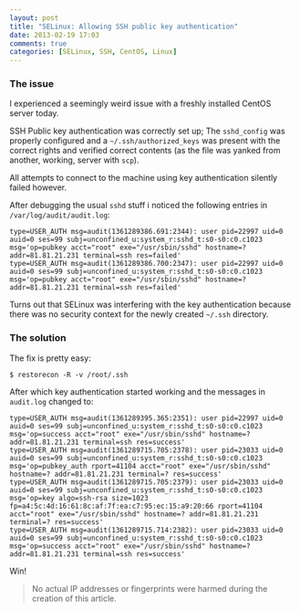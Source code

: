 ```yaml
---
layout: post
title: "SELinux: Allowing SSH public key authentication"
date: 2013-02-19 17:03
comments: true
categories: [SELinux, SSH, CentOS, Linux]
---
```


### The issue
I experienced a seemingly weird issue with a freshly installed CentOS server today.

SSH Public key authentication was correctly set up; The `sshd_config` was properly configured and a `~/.ssh/authorized_keys` was present with the correct rights and verified correct contents (as the file was yanked from another, working, server with `scp`).

All attempts to connect to the machine using key authentication silently failed however.
<!-- more -->  
After debugging the usual `sshd` stuff i noticed the following entries in `/var/log/audit/audit.log`:


	type=USER_AUTH msg=audit(1361289386.691:2344): user pid=22997 uid=0 auid=0 ses=99 subj=unconfined_u:system_r:sshd_t:s0-s0:c0.c1023 msg='op=pubkey acct="root" exe="/usr/sbin/sshd" hostname=? addr=81.81.21.231 terminal=ssh res=failed'
	type=USER_AUTH msg=audit(1361289386.700:2347): user pid=22997 uid=0 auid=0 ses=99 subj=unconfined_u:system_r:sshd_t:s0-s0:c0.c1023 msg='op=pubkey acct="root" exe="/usr/sbin/sshd" hostname=? addr=81.81.21.231 terminal=ssh res=failed'

Turns out that SELinux was interfering with the key authentication because there was no security context for the newly created `~/.ssh` directory. 	

### The solution
The fix is pretty easy:

	$ restorecon -R -v /root/.ssh

After which key authentication started working and the messages in `audit.log` changed to:

	type=USER_AUTH msg=audit(1361289395.365:2351): user pid=22997 uid=0 auid=0 ses=99 subj=unconfined_u:system_r:sshd_t:s0-s0:c0.c1023 msg='op=success acct="root" exe="/usr/sbin/sshd" hostname=? addr=81.81.21.231 terminal=ssh res=success'
	type=USER_AUTH msg=audit(1361289715.705:2378): user pid=23033 uid=0 auid=0 ses=99 subj=unconfined_u:system_r:sshd_t:s0-s0:c0.c1023 msg='op=pubkey_auth rport=41104 acct="root" exe="/usr/sbin/sshd" hostname=? addr=81.81.21.231 terminal=? res=success'
	type=USER_AUTH msg=audit(1361289715.705:2379): user pid=23033 uid=0 auid=0 ses=99 subj=unconfined_u:system_r:sshd_t:s0-s0:c0.c1023 msg='op=key algo=ssh-rsa size=1023 fp=a4:5c:4d:16:61:8c:af:7f:ea:c7:95:ec:15:a9:20:66 rport=41104 acct="root" exe="/usr/sbin/sshd" hostname=? addr=81.81.21.231 terminal=? res=success'
	type=USER_AUTH msg=audit(1361289715.714:2382): user pid=23033 uid=0 auid=0 ses=99 subj=unconfined_u:system_r:sshd_t:s0-s0:c0.c1023 msg='op=success acct="root" exe="/usr/sbin/sshd" hostname=? addr=81.81.21.231 terminal=ssh res=success'
	
Win!
	
> No actual IP addresses or fingerprints were harmed during the creation of this article.